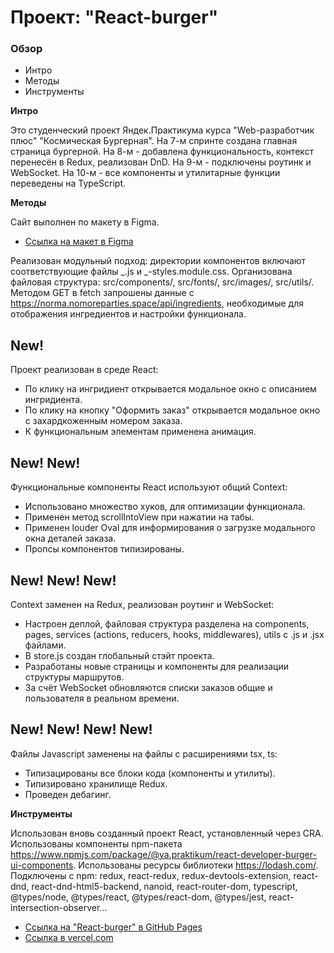# Проект: "React-burger"

### Обзор

- Интро
- Методы
- Инструменты

**Интро**

Это студенческий проект Яндек.Практикума курса "Web-разработчик плюс" "Космическая Бургерная". На 7-м спринте создана главная страница бургерной. На 8-м - добавлена функциональность, контекст перенесён в Redux, реализован DnD. На 9-м - подключены роутинк и WebSocket. На 10-м - все компоненты и утилитарные функции переведены на TypeScript.

**Методы**

Сайт выполнен по макету в Figma.
* [Ссылка на макет в Figma](https://www.figma.com/file/zFGN2O5xktHl9VmoOieq5E/React-_-%D0%9F%D1%80%D0%BE%D0%B5%D0%BA%D1%82%D0%BD%D1%8B%D0%B5-%D0%B7%D0%B0%D0%B4%D0%B0%D1%87%D0%B8_external_link?node-id=0%3A1)

Реализован модульный подход: директории компонентов включают соответствующие файлы _.js и _-styles.module.css.
Организована файловая структура: src/components/, src/fonts/, src/images/, src/utils/.
Методом GET в fetch запрошены данные с https://norma.nomoreparties.space/api/ingredients, необходимые для отображения ингредиентов и настройки функционала.

## New!

Проект реализован в среде React:

- По клику на ингридиент открывается модальное окно с описанием ингридиента.
- По клику на кнопку "Оформить заказ" открывается модальное окно с захардкоженным номером заказа.
- К функциональным элементам применена анимация.

## New! New!

Функциональные компоненты React используют общий Context:

- Использовано множество хуков, для оптимизации функционала.
- Применен метод scrollIntoView при нажатии на табы.
- Применен louder Oval для информирования о загрузке модального окна деталей заказа.
- Пропсы компонентов типизированы.

## New! New! New!

Context заменен на Redux, реализован роутинг и WebSocket:

- Настроен деплой, файловая структура разделена на components, pages, services (actions, reducers, hooks, middlewares), utils с .js и .jsx файлами.
- В store.js создан глобальный стэйт проекта.
- Разработаны новые страницы и компоненты для реализации структуры маршрутов.
- За счёт WebSocket обновляются списки заказов общие и пользователя в реальном времени.

## New! New! New! New!

Файлы Javascript заменены на файлы с расширениями tsx, ts:

- Типизацированы все блоки кода (компоненты и утилиты).
- Типизировано хранилище Redux.
- Проведен дебагинг.

**Инструменты**

Использован вновь созданный проект React, установленный через CRA.
Использованы компоненты npm-пакета https://www.npmjs.com/package/@ya.praktikum/react-developer-burger-ui-components.
Использованы ресурсы библиотеки https://lodash.com/.
Подключены с npm: redux, react-redux, redux-devtools-extension, react-dnd, react-dnd-html5-backend, nanoid, react-router-dom, typescript, @types/node, @types/react, @types/react-dom, @types/jest, react-intersection-observer...

* [Ссылка на "React-burger" в GitHub Pages](https://vasaykh2.github.io/react-burger/)
* [Ссылка в vercel.com](https://react-burger-mu.vercel.app/)
